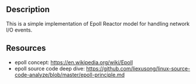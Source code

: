 ## Description
This is a simple implementation of Epoll Reactor model for handling network I/O events.

## Resources
* epoll concept: https://en.wikipedia.org/wiki/Epoll
* epoll source code deep dive: https://github.com/liexusong/linux-source-code-analyze/blob/master/epoll-principle.md